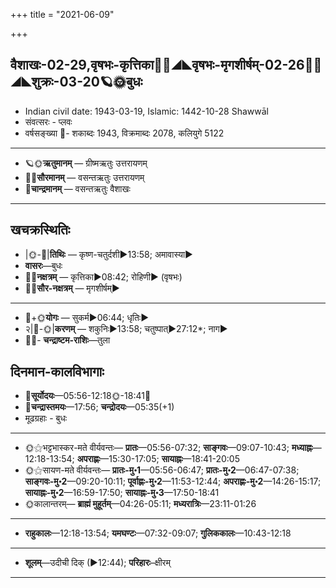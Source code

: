 +++
title = "2021-06-09"

+++
## वैशाखः-02-29,वृषभः-कृत्तिका🌛🌌◢◣वृषभः-मृगशीर्षम्-02-26🌌🌞◢◣शुक्रः-03-20🪐🌞बुधः
- Indian civil date: 1943-03-19, Islamic: 1442-10-28 Shawwāl
- संवत्सरः - प्लवः
- वर्षसङ्ख्या 🌛- शकाब्दः 1943, विक्रमाब्दः 2078, कलियुगे 5122
___________________
- 🪐🌞**ऋतुमानम्** — ग्रीष्मऋतुः उत्तरायणम्
- 🌌🌞**सौरमानम्** — वसन्तऋतुः उत्तरायणम्
- 🌛**चान्द्रमानम्** — वसन्तऋतुः वैशाखः
___________________


## खचक्रस्थितिः
- |🌞-🌛|**तिथिः** — कृष्ण-चतुर्दशी►13:58; अमावास्या►  
- **वासरः**—बुधः  
- 🌌🌛**नक्षत्रम्** — कृत्तिका►08:42; रोहिणी► (वृषभः)  
- 🌌🌞**सौर-नक्षत्रम्** — मृगशीर्षम्►  
___________________
- 🌛+🌞**योगः** — सुकर्म►06:44; धृतिः►  
- २|🌛-🌞|**करणम्** — शकुनिः►13:58; चतुष्पात्►27:12*; नाग►  
- 🌌🌛- **चन्द्राष्टम-राशिः**—तुला  


## दिनमान-कालविभागाः
- 🌅**सूर्योदयः**—05:56-12:18🌞️-18:41🌇  
- 🌛**चन्द्रास्तमयः**—17:56; **चन्द्रोदयः**—05:35(+1)  
- मूढग्रहाः - बुधः
___________________
- 🌞⚝भट्टभास्कर-मते वीर्यवन्तः— **प्रातः**—05:56-07:32; **साङ्गवः**—09:07-10:43; **मध्याह्नः**—12:18-13:54; **अपराह्णः**—15:30-17:05; **सायाह्नः**—18:41-20:05  
- 🌞⚝सायण-मते वीर्यवन्तः— **प्रातः-मु॰1**—05:56-06:47; **प्रातः-मु॰2**—06:47-07:38; **साङ्गवः-मु॰2**—09:20-10:11; **पूर्वाह्णः-मु॰2**—11:53-12:44; **अपराह्णः-मु॰2**—14:26-15:17; **सायाह्नः-मु॰2**—16:59-17:50; **सायाह्नः-मु॰3**—17:50-18:41  
- 🌞कालान्तरम्— **ब्राह्मं मुहूर्तम्**—04:26-05:11; **मध्यरात्रिः**—23:11-01:26  
___________________
- **राहुकालः**—12:18-13:54; **यमघण्टः**—07:32-09:07; **गुलिककालः**—10:43-12:18  
___________________
- **शूलम्**—उदीची दिक् (►12:44); **परिहारः**–क्षीरम्  
___________________

